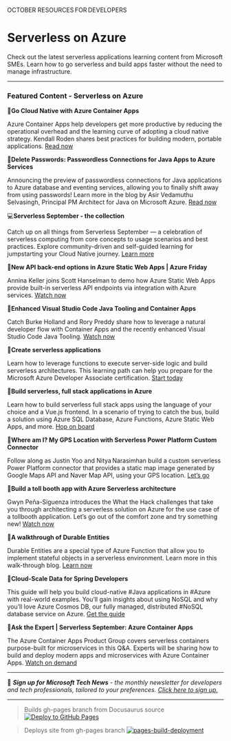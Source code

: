 OCTOBER RESOURCES FOR DEVELOPERS 

# Serverless on Azure

 

Check out the latest serverless applications learning content from Microsoft SMEs. Learn how to go serverless and build apps faster without the need to manage infrastructure. 

 

--- 

### Featured Content - Serverless on Azure 

 

 

:scroll:**Go Cloud Native with Azure Container Apps** 

 

Azure Container Apps help developers get more productive by reducing the operational overhead and the learning curve of adopting a cloud native strategy. Kendall Roden shares best practices for building modern, portable applications. [Read now](https://techcommunity.microsoft.com/t5/apps-on-azure-blog/go-cloud-native-with-azure-container-apps/ba-p/3616407?ocid=AID3045628) 

 

 :scroll:**Delete Passwords: Passwordless Connections for Java Apps to Azure Services** 

 

Announcing the preview of passwordless connections for Java applications to Azure database and eventing services, allowing you to finally shift away from using passwords! Learn more in the blog by Asir Vedamuthu Selvasingh, Principal PM Architect for Java on Microsoft Azure. [Read now](https://techcommunity.microsoft.com/t5/apps-on-azure-blog/delete-passwords-passwordless-connections-for-java-apps-to-azure/ba-p/3638714?ocid=AID3045628) 

:computer:**Serverless September - the collection** 

 

Catch up on all things from Serverless September — a celebration of serverless computing from core concepts to usage scenarios and best practices. Explore community-driven and self-guided learning for jumpstarting your Cloud Native journey. [Learn more](https://azure.github.io/Cloud-Native/serverless-september/?ocid=AID3045628) 


:cinema:**New API back-end options in Azure Static Web Apps | Azure Friday** 

 

Annina Keller joins Scott Hanselman to demo how Azure Static Web Apps provide built-in serverless API endpoints via integration with Azure services. [Watch now](https://learn.microsoft.com/en-us/shows/azure-friday/new-api-back-end-options-in-azure-static-web-apps?ocid=AID3045628) 

 

:cinema:**Enhanced Visual Studio Code Java Tooling and Container Apps** 

 

Catch Burke Holland and Rory Preddy share how to leverage a natural developer flow with Container Apps and the recently enhanced Visual Studio Code Java Tooling. [Watch now](https://docs.microsoft.com/shows/vs-code-livestreams/enhanced-visual-studio-code-java-tooling-and-container-apps?ocid=AID3045628) 

 

:scroll:**Create serverless applications** 
 
Learn how to leverage functions to execute server-side logic and build serverless architectures. This learning path can help you prepare for the Microsoft Azure Developer Associate certification. [Start today](https://docs.microsoft.com/training/paths/create-serverless-applications/?ocid=AID3045628) 

 

:scroll:**Build serverless, full stack applications in Azure** 

 

Learn how to build serverless full stack apps using the language of your choice and a Vue.js frontend. In a scenario of trying to catch the bus, build a solution using Azure SQL Database, Azure Functions, Azure Static Web Apps, and more. [Hop on board](https://docs.microsoft.com/training/paths/build-serverless-full-stack-apps-azure/?ocid=AID3045628) 

 

:scroll:**Where am I? My GPS Location with Serverless Power Platform Custom Connector** 

 

Follow along as Justin Yoo and Nitya Narasimhan build a custom serverless Power Platform connector that provides a static map image generated by Google Maps API and Naver Map API, using your GPS location. [Let’s go](https://azure.github.io/Cloud-Native/blog/28-where-am-i/?ocid=AID3045628) 

 

:cinema:**Build a toll booth app with Azure Serverless architecture** 

 

Gwyn Peña-Siguenza introduces the What the Hack challenges that take you through architecting a serverless solution on Azure for the use case of a tollbooth application. Let’s go out of the comfort zone and try something new! [Watch now](https://www.youtube.com/watch?v=ABwDOd7K5is&list=PLmsFUfdnGr3wg9NCWGYGw0IJORaqXhzLP&index=1?ocid=AID3045628) 

 
:scroll:**A walkthrough of Durable Entities** 

 

Durable Entities are a special type of Azure Function that allow you to implement stateful objects in a serverless environment. Learn more in this walk-through blog. [Learn now](https://techcommunity.microsoft.com/t5/apps-on-azure-blog/a-walkthrough-of-durable-entities/ba-p/3616832?ocid=AID3045628) 

 
:scroll:**Cloud-Scale Data for Spring Developers** 

 

This guide will help you build cloud-native #Java applications in #Azure with real-world examples. You’ll gain insights about using NoSQL and why you’ll love Azure Cosmos DB, our fully managed, distributed #NoSQL database service on Azure. [Get the guide](https://azure.github.io/cloud-scale-data-for-devs-guide/?ocid=AID3045628) 



 

:cinema:**Ask the Expert | Serverless September: Azure Container Apps** 

 

The Azure Container Apps Product Group covers serverless containers purpose-built for microservices in this Q&A. Experts will be sharing how to build and deploy modern apps and microservices with Azure Container Apps. [Watch on demand](https://reactor.microsoft.com/reactor/events/17004/?ocid=AID3045628) 

 


 



 

___  

 

:bookmark: ***Sign up for Microsoft Tech News** - the monthly newsletter for developers and tech professionals, tailored to your preferences. [Click here to sign up.](https://developer.microsoft.com/Newsletter/?ocid=AID3045262)* 


---

> Builds gh-pages branch from Docusaurus source
[![Deploy to GitHub Pages](https://github.com/nitya/monthlyresources-gh/actions/workflows/deploy-ghpages.yml/badge.svg?branch=main)](https://github.com/nitya/monthlyresources-gh/actions/workflows/deploy-ghpages.yml)

> Deploys site from gh-pages branch
[![pages-build-deployment](https://github.com/nitya/monthlyresources-gh/actions/workflows/pages/pages-build-deployment/badge.svg?branch=gh-pages)](https://github.com/nitya/monthlyresources-gh/actions/workflows/pages/pages-build-deployment)